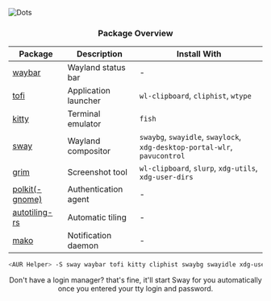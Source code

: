 ![Dots](https://gitlab.com/XDRwastaken/img/-/raw/main/dotfiles/dots.png)

<div align="center">

### Package Overview

| **Package**       | **Description**           | **Install With**                                              |
|-------------------|---------------------------|---------------------------------------------------------------|
| [waybar](https://github.com/Alexays/Waybar)        | Wayland status bar        | -                                                             |
| [tofi](https://github.com/itshog/tofi)          | Application launcher      | `wl-clipboard`, `cliphist`, `wtype`                           |
| [kitty](https://github.com/kovidgoyal/kitty)         | Terminal emulator         | `fish`                          |
| [sway](https://github.com/swaywm/sway)          | Wayland compositor        | `swaybg`, `swayidle`, `swaylock`, `xdg-desktop-portal-wlr`, `pavucontrol` |
| [grim](https://sr.ht/~emersion/grim)          | Screenshot tool           | `wl-clipboard`, `slurp`, `xdg-utils`, `xdg-user-dirs`         |
| [polkit(-gnome)](https://gitlab.gnome.org/Archive/policykit-gnome)  | Authentication agent      | -                                                             |
| [autotiling-rs](https://github.com/ammgws/autotiling-rs) | Automatic tiling          | -                                                             |
| [mako](https://github.com/emersion/mako)          | Notification daemon       | -                                                             |

```sh
<AUR Helper> -S sway waybar tofi kitty cliphist swaybg swayidle xdg-user-dirs swaylock grim wl-clipboard slurp mako wtype xdg-utils autotiling-rs fish pavucontrol xdg-desktop-portal-wlr polkit-gnome --noconfirm
```

Don't have a login manager?
that's fine, it'll start Sway for you automatically once you entered your tty login and password.
